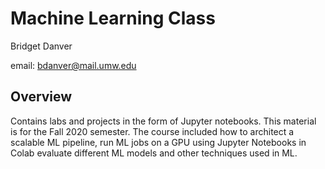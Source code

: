 # Machine Learning Class
Bridget Danver  

email: bdanver@mail.umw.edu

## Overview
Contains labs and projects in the form of Jupyter notebooks. This material is for the Fall 2020 semester. 
The course included how to architect a scalable ML pipeline, run ML jobs on a GPU using Jupyter Notebooks in Colab
evaluate different ML models and other techniques used in ML. 
